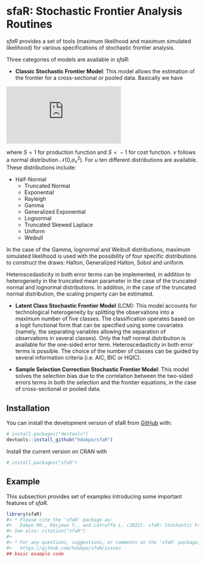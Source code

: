 
<!-- README.md is generated from README.Rmd. Please edit that file -->

# sfaR: Stochastic Frontier Analysis Routines

<!-- badges: start -->
<!-- badges: end -->

*sfaR* provides a set of tools (maximum likelihood and maximum simulated
likelihood) for various specifications of stochastic frontier analysis.

Three categories of models are available in *sfaR*:

-   **Classic Stochastic Frontier Model**: This model allows the
    estimation of the frontier for a cross-sectional or pooled data.
    Basically we have

![eq
1](https://latex.codecogs.com/gif.latex?y_i%20%3D%20%5Cmathbf%7Bx_i%27%7D%5Cboldsymbol%7B%5Cbeta%7D%20+%20v_i%20-%20Su_i)

<!-- $$y_i = \mathbf{x_i'}\boldsymbol{\beta} + v_i - Su_i$$ -->

where *S* = 1 for production function and *S* =  − 1 for cost function.
*v* follows a normal distribution 𝒩(0,*σ*<sub>*v*</sub><sup>2</sup>).
For *u* ten different distributions are available. These distributions
include:

-   Half-Normal
    -   Truncated Normal
    -   Exponential
    -   Rayleigh
    -   Gamma
    -   Generalized Exponential
    -   Lognormal
    -   Truncated Skewed Laplace
    -   Uniform
    -   Weibull

In the case of the Gamma, lognormal and Weibull distributions, maximum
simulated likelihood is used with the possibility of four specific
distributions to construct the draws: Halton, Generalized Halton, Sobol
and uniform.

Heteroscedasticity in both error terms can be implemented, in addition
to heterogeneity in the truncated mean parameter in the case of the
truncated normal and lognormal distributions. In addition, in the case
of the truncated normal distribution, the scaling property can be
estimated.

-   **Latent Class Stochastic Frontier Model** (LCM): This model
    accounts for technological heterogeneity by splitting the
    observations into a maximum number of five classes. The
    classification operates based on a logit functional form that can be
    specified using some covariates (namely, the separating variables
    allowing the separation of observations in several classes). Only
    the half normal distribution is available for the one-sided error
    term. Heteroscedasticity in both error terms is possible. The choice
    of the number of classes can be guided by several information
    criteria (i.e. AIC, BIC or HQIC).

-   **Sample Selection Correction Stochastic Frontier Model**: This
    model solves the selection bias due to the correlation between the
    two-sided errors terms in both the selection and the frontier
    equations, in the case of cross-sectional or pooled data.

## Installation

You can install the development version of sfaR from
[GitHub](https://github.com/) with:

``` r
# install.packages("devtools")
devtools::install_github("hdakpo/sfaR")
```

Install the current version on CRAN with

``` r
# install.packages("sfaR")
```

## Example

This subsection provides set of examples introducing some important
features of *sfaR*.

``` r
library(sfaR)
#> * Please cite the 'sfaR' package as:
#>   Dakpo KH., Desjeux Y., and Latruffe L. (2022). sfaR: Stochastic Frontier Analysis Routines. R package version 1.0.0.
#> See also: citation("sfaR")
#> 
#> * For any questions, suggestions, or comments on the 'sfaR' package, please make use of Tracker facilities at:
#>   https://github.com/hdakpo/sfaR/issues
## basic example code
```
